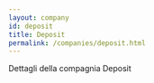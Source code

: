 ```yaml
---
layout: company
id: deposit
title: Deposit
permalink: /companies/deposit.html
---
```


Dettagli della compagnia Deposit